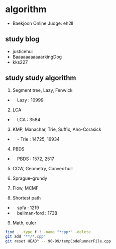 # algorithm

- Baekjoon Online Judge: eh2ll

## study blog

- justicehui
- BaaaaaaaaaaarkingDog
- kks227

## study study algorithm

1. Segment tree, Lazy, Fenwick
- &emsp;Lazy : 10999

2. LCA
- &emsp;LCA : 3584

3. KMP, Manachar, Trie, Suffix, Aho-Corasick
- &emsp;- Trie : 14725, 16934

4. PBDS
- &emsp;PBDS : 1572, 2517

5. CCW, Geometry, Convex hull

6. Sprague–grundy

7. Flow, MCMF

8. Shortest path
- &emsp;spfa : 1219
- &emsp;bellman-ford : 1738

9. Math, euler

```bash
find . -type f ! -name "*cpp*" -delete
git add '**/*.cpp'
git reset HEAD^ -- 90-99/tempCodeRunnerFile.cpp

```